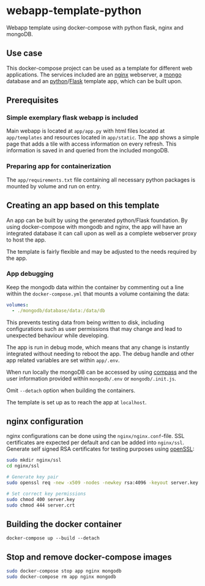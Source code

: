 # webapp-template-python
Webapp template using docker-compose with python flask, nginx and mongoDB.

## Use case

This docker-compose project can be used as a template for different web applications. The services included are an [nginx][1] webserver, a [mongo][2] database and an [python][3]/[Flask][4] template app, which can be built upon.


## Prerequisites

### Simple exemplary flask webapp is included

Main webapp is located at `app/app.py` with html files located at `app/templates` and resources located in `app/static`. The app shows a simple page that adds a tile with access information on every refresh. This information is saved in and queried from the included mongoDB.

### Preparing app for containerization

The `app/requirements.txt` file containing all necessary python packages is mounted by volume and run on entry.

## Creating an app based on this template

An app can be built by using the generated python/Flask foundation. By using docker-compose with mongodb and nginx, the app will have an integrated database it can call upon as well as a complete webserver proxy to host the app.

The template is fairly flexible and may be adjusted to the needs required by the app.

### App debugging

Keep the mongodb data within the container by commenting out a line within the `docker-compose.yml` that mounts a volume containing the data:

```yml
volumes:
  - ./mongodb/database/data:/data/db
```

This prevents testing data from being written to disk, including configurations such as user permissions that may change and lead to unexpected behaviour while developing.

The app is run in debug mode, which means that any change is instantly integrated without needing to reboot the app. The debug handle and other app related variables are set within `app/.env`.

When run locally the mongoDB can be accessed by using [compass][5] and the user information provided within `mongodb/.env` or `mongodb/.init.js`.

Omit `--detach` option when building the containers.

The template is set up as to reach the app at `localhost`.

## nginx configuration

nginx configurations can be done using the `nginx/nginx.conf`-file. SSL certificates are expected per default and can be added into `nginx/ssl`.
Generate self signed RSA certificates for testing purposes using [openSSL][6]:

```bash
sudo mkdir nginx/ssl
cd nginx/ssl

# Generate key pair
sudo openssl req -new -x509 -nodes -newkey rsa:4096 -keyout server.key -out server.crt

# Set correct key permissions
sudo chmod 400 server.key
sudo chmod 444 server.crt
```

## Building the docker container

`docker-compose up --build --detach`

## Stop and remove docker-compose images

```bash
sudo docker-compose stop app nginx mongodb
sudo docker-compose rm app nginx mongodb
```


[1]: https://nginx.org/en/docs/
[2]: https://docs.mongodb.com/
[3]: https://www.python.org/doc/versions/
[4]: http://flask.pocoo.org/docs
[5]: https://www.mongodb.com/products/compass
[6]: https://www.openssl.org/docs/manmaster/man1/openssl-req.html